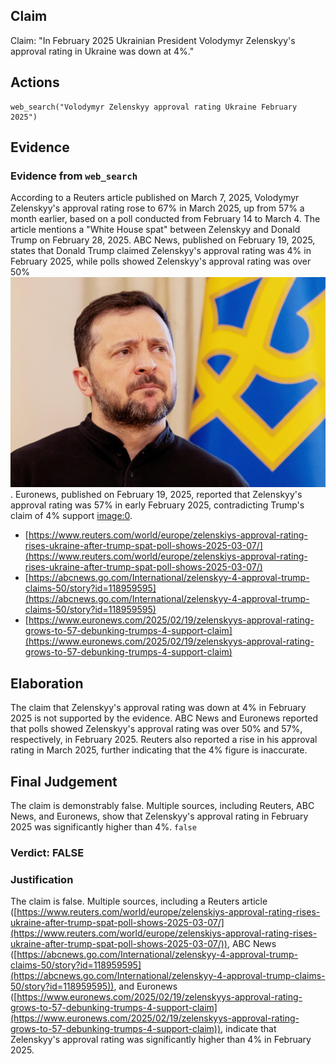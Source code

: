 ## Claim
Claim: "In February 2025 Ukrainian President Volodymyr Zelenskyy's approval rating in Ukraine was down at 4%."

## Actions
```
web_search("Volodymyr Zelenskyy approval rating Ukraine February 2025")
```

## Evidence
### Evidence from `web_search`
According to a Reuters article published on March 7, 2025, Volodymyr Zelenskyy's approval rating rose to 67% in March 2025, up from 57% a month earlier, based on a poll conducted from February 14 to March 4. The article mentions a "White House spat" between Zelenskyy and Donald Trump on February 28, 2025. ABC News, published on February 19, 2025, states that Donald Trump claimed Zelenskyy's approval rating was 4% in February 2025, while polls showed Zelenskyy's approval rating was over 50% ![image 1820](media/2025-08-07_19-08-1754593730-392200.jpg). Euronews, published on February 19, 2025, reported that Zelenskyy's approval rating was 57% in early February 2025, contradicting Trump's claim of 4% support <image:0>.

*   [https://www.reuters.com/world/europe/zelenskiys-approval-rating-rises-ukraine-after-trump-spat-poll-shows-2025-03-07/](https://www.reuters.com/world/europe/zelenskiys-approval-rating-rises-ukraine-after-trump-spat-poll-shows-2025-03-07/)
*   [https://abcnews.go.com/International/zelenskyy-4-approval-trump-claims-50/story?id=118959595](https://abcnews.go.com/International/zelenskyy-4-approval-trump-claims-50/story?id=118959595)
*   [https://www.euronews.com/2025/02/19/zelenskyys-approval-rating-grows-to-57-debunking-trumps-4-support-claim](https://www.euronews.com/2025/02/19/zelenskyys-approval-rating-grows-to-57-debunking-trumps-4-support-claim)


## Elaboration
The claim that Zelenskyy's approval rating was down at 4% in February 2025 is not supported by the evidence. ABC News and Euronews reported that polls showed Zelenskyy's approval rating was over 50% and 57%, respectively, in February 2025. Reuters also reported a rise in his approval rating in March 2025, further indicating that the 4% figure is inaccurate.


## Final Judgement
The claim is demonstrably false. Multiple sources, including Reuters, ABC News, and Euronews, show that Zelenskyy's approval rating in February 2025 was significantly higher than 4%. `false`

### Verdict: FALSE

### Justification
The claim is false. Multiple sources, including a Reuters article ([https://www.reuters.com/world/europe/zelenskiys-approval-rating-rises-ukraine-after-trump-spat-poll-shows-2025-03-07/](https://www.reuters.com/world/europe/zelenskiys-approval-rating-rises-ukraine-after-trump-spat-poll-shows-2025-03-07/)), ABC News ([https://abcnews.go.com/International/zelenskyy-4-approval-trump-claims-50/story?id=118959595](https://abcnews.go.com/International/zelenskyy-4-approval-trump-claims-50/story?id=118959595)), and Euronews ([https://www.euronews.com/2025/02/19/zelenskyys-approval-rating-grows-to-57-debunking-trumps-4-support-claim](https://www.euronews.com/2025/02/19/zelenskyys-approval-rating-grows-to-57-debunking-trumps-4-support-claim)), indicate that Zelenskyy's approval rating was significantly higher than 4% in February 2025.
